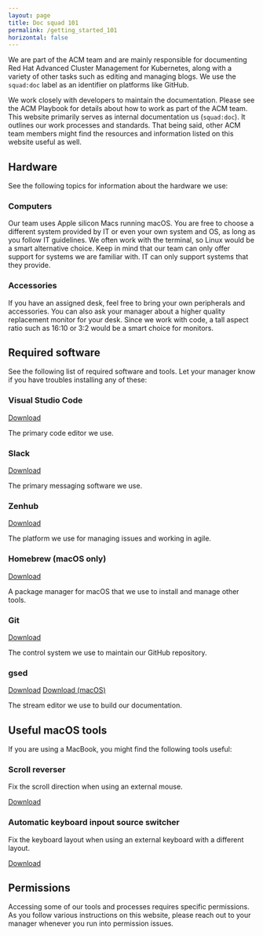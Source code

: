 ```yaml
---
layout: page
title: Doc squad 101
permalink: /getting_started_101
horizontal: false
---
```


We are part of the ACM team and are mainly responsible for documenting Red Hat Advanced Cluster Management for Kubernetes, along with a variety of other tasks such as editing and managing blogs. We use the `squad:doc` label as an identifier on platforms like GitHub.

We work closely with developers to maintain the documentation. Please see the ACM Playbook for details about how to work as part of the ACM team. This website primarily serves as internal documentation us (`squad:doc`). It outlines our work processes and standards. That being said, other ACM team members might find the resources and information listed on this website useful as well.

## Hardware

See the following topics for information about the hardware we use:

### Computers

Our team uses Apple silicon Macs running macOS. You are free to choose a different system provided by IT or even your own system and OS, as long as you follow IT guidelines. We often work with the terminal, so Linux would be a smart alternative choice. Keep in mind that our team can only offer support for systems we are familiar with. IT can only support systems that they provide.

### Accessories

If you have an assigned desk, feel free to bring your own peripherals and accessories. You can also ask your manager about a higher quality replacement monitor for your desk. Since we work with code, a tall aspect ratio such as 16:10 or 3:2 would be a smart choice for monitors.

## Required software

See the following list of required software and tools. Let your manager know if you have troubles installing any of these:

### Visual Studio Code

[Download](https://code.visualstudio.com/download/)

The primary code editor we use.

### Slack

[Download](https://slack.com/downloads/)

The primary messaging software we use.

### Zenhub

[Download](https://www.zenhub.com/extension)

The platform we use for managing issues and working in agile.

### Homebrew (macOS only)

[Download](https://brew.sh/)

A package manager for macOS that we use to install and manage other tools.

### Git

[Download](https://git-scm.com/downloads)

The control system we use to maintain our GitHub repository.

### gsed

[Download](https://www.gnu.org/software/sed/)
[Download (macOS)](https://formulae.brew.sh/formula/gnu-sed)

The stream editor we use to build our documentation.

## Useful macOS tools

If you are using a MacBook, you might find the following tools useful:

### Scroll reverser

Fix the scroll direction when using an external mouse.

[Download](https://github.com/pilotmoon/Scroll-Reverser)

### Automatic keyboard inpout source switcher

Fix the keyboard layout when using an external keyboard with a different layout.

[Download](https://github.com/ohueter/autokbisw)

## Permissions

Accessing some of our tools and processes requires specific permissions. As you follow various instructions on this website, please reach out to your manager whenever you run into permission issues.

